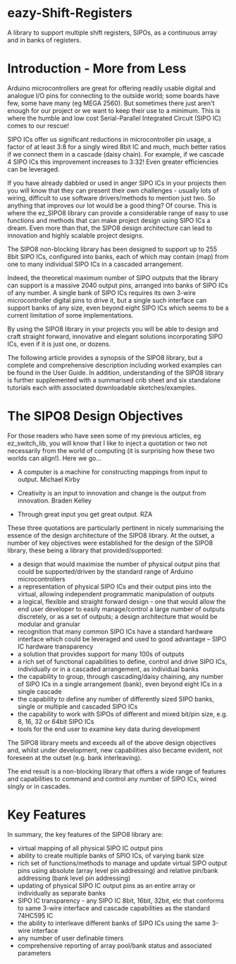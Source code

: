 # eazy-Shift-Registers
A library to support multiple shift registers, SIPOs, as a continuous array and in banks of registers.


# Introduction - More from Less

Arduino microcontrollers are great for offering readily usable digital and analogue I/O pins for connecting to the outside world; some boards have few, some have many (eg MEGA 2560). But sometimes there just aren't enough for our project or we want to keep their use to a minimum. This is where the humble and low cost Serial-Parallel Integrated Circuit (SIPO IC) comes to our rescue!


SIPO ICs offer us significant reductions in microcontroller pin usage, a factor of at least 3:8 for a singly wired 8bit IC and much, much better ratios if we connect them in a cascade (daisy chain). For example, if we cascade 4 SIPO ICs this improvement increases to 3:32! Even greater efficiencies can be leveraged.


If you have already dabbled or used in anger SIPO ICs in your projects then you will know that they can present their own challenges - usually lots of wiring, difficult to use software drivers/methods to mention just two. So anything that improves our lot would be a good thing? Of course. This is where the ez_SIPO8 library can provide a considerable range of easy to use functions and methods that can make project design using SIPO ICs a dream. Even more than that, the SIPO8 design architecture can lead to innovation and highly scalable project designs.


The SIPO8 non-blocking library has been designed to support up to 255 8bit SIPO ICs, configured into banks, each of which may contain (map) from one to many individual SIPO ICs in a cascaded arrangement.

Indeed, the theoretical maximum number of SIPO outputs that the library can support is a massive 2040 output pins, arranged into banks of SIPO ICs of any number. A single bank of SIPO ICs requires its own 3-wire microcontroller digital pins to drive it, but a single such interface can support banks of any size, even beyond eight SIPO ICs which seems to be a current limitation of some implementations.

By using the SIPO8 library in your projects you will be able to design and craft straight forward, innovative and elegant solutions incorporating SIPO ICs, even if it is just one, or dozens.


The following article provides a synopsis of the SIPO8 library, but a complete and comprehensive description including worked examples can be found in the User Guide. In addition, understanding of the SIPO8 library is further supplemented with a summarised crib sheet and six standalone tutorials each with associated downloadable sketches/examples.


# The SIPO8 Design Objectives

For those readers who have seen some of my previous articles, eg ez_switch_lib, you will know that I like to inject a quotation or two not necessarily from the world of computing (it is surprising how these two worlds can align!). Here we go...

- A computer is a machine for constructing mappings from input to output. Michael Kirby

- Creativity is an input to innovation and change is the output from innovation. Braden Kelley

- Through great input you get great output. RZA

These three quotations are particularly pertinent in nicely summarising the essence of the design architecture of the SIPO8 library. At the outset, a number of key objectives were established for the design of the SIPO8 library, these being a library that provided/supported:


- a design that would maximise the number of physical output pins that could be supported/driven by the standard range of Arduino microcontrollers
- a representation of physical SIPO ICs and their output pins into the virtual, allowing independent programmatic manipulation of outputs
- a logical, flexible and straight forward design - one that would allow the end user developer to easily manage/control a large number of outputs discretely, or as a set of outputs; a design architecture that would be modular and granular
- recognition that many common SIPO ICs have a standard hardware interface which could be leveraged and used to good advantage – SIPO IC hardware transparency
- a solution that provides support for many 100s of outputs
- a rich set of functional capabilities to define, control and drive SIPO ICs, individually or in a cascaded arrangement, as individual banks
- the capability to group, through cascading/daisy chaining, any number of SIPO ICs in a single arrangement (bank), even beyond eight ICs in a single cascade
- the capability to define any number of differently sized SIPO banks, single or multiple and cascaded SIPO ICs
- the capability to work with SIPOs of different and mixed bit/pin size, e.g. 8, 16, 32 or 64bit SIPO ICs
- tools for the end user to examine key data during development


The SIPO8 library meets and exceeds all of the above design objectives and, whilst under development, new capabilities also became evident, not foreseen at the outset (e.g. bank interleaving).


The end result is a non-blocking library that offers a wide range of features and capabilities to command and control any number of SIPO ICs, wired singly or in cascades.


# Key Features

In summary, the key features of the SIPO8 library are:

- virtual mapping of all physical SIPO IC output pins
- ability to create multiple banks of SPIO ICs, of varying bank size
- rich set of functions/methods to manage and update virtual SIPO output pins using absolute (array level pin addressing) and relative pin/bank addressing (bank level pin addressing)
- updating of physical SIPO IC output pins as an entire array or individually as separate banks
- SIPO IC transparency - any SIPO IC 8bit, 16bit, 32bit, etc that conforms to same 3-wire interface and cascade capabilities as the standard 74HC595 IC
- the ability to interleave different banks of SIPO ICs using the same 3-wire interface
- any number of user definable timers
- comprehensive reporting of array pool/bank status and associated parameters
